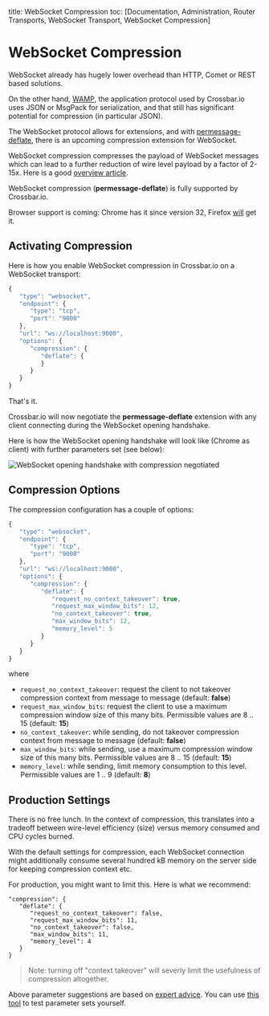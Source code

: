 title: WebSocket Compression
toc: [Documentation, Administration, Router Transports, WebSocket Transport, WebSocket
    Compression]

# WebSocket Compression

WebSocket already has hugely lower overhead than HTTP, Comet or REST based solutions.

On the other hand, [WAMP](http://wamp.ws/), the application protocol used by Crossbar.io uses JSON or MsgPack for serialization, and that still has significant potential for compression (in particular JSON).

The WebSocket protocol allows for extensions, and with [permessage-deflate](https://tools.ietf.org/html/draft-ietf-hybi-permessage-compression), there is an upcoming compression extension for WebSocket.

WebSocket compression compresses the payload of WebSocket messages which can lead to a further reduction of wire level payload by a factor of 2-15x. Here is a good [overview article](http://www.igvita.com/2013/11/27/configuring-and-optimizing-websocket-compression/).

WebSocket compression (**permessage-deflate**) is fully supported by Crossbar.io.

Browser support is coming: Chrome has it since version 32, Firefox [will](https://bugzilla.mozilla.org/show_bug.cgi?id=792831) get it.

## Activating Compression

Here is how you enable WebSocket compression in Crossbar.io on a WebSocket transport:

```javascript
{
   "type": "websocket",
   "endpoint": {
      "type": "tcp",
      "port": "9000"
   },
   "url": "ws://localhost:9000",
   "options": {
      "compression": {
         "deflate": {
         }
      }
   }
}
```

That's it.

Crossbar.io will now negotiate the **permessage-deflate** extension with any client connecting during the WebSocket opening handshake.

Here is how the WebSocket opening handshake will look like (Chrome as client) with further parameters set (see below):

![WebSocket opening handshake with compression negotiated](/static/img/docs/shots/ws_compr1.png)

## Compression Options

The compression configuration has a couple of options:

```javascript
{
   "type": "websocket",
   "endpoint": {
      "type": "tcp",
      "port": "9000"
   },
   "url": "ws://localhost:9000",
   "options": {
      "compression": {
         "deflate": {
            "request_no_context_takeover": true,
            "request_max_window_bits": 12,
            "no_context_takeover": true,
            "max_window_bits": 12,
            "memory_level": 5
         }
      }
   }
}
```

where

 * `request_no_context_takeover`: request the client to not takeover compression context from message to message (default: **false**)
 * `request_max_window_bits`: request the client to use a maximum compression window size of this many bits. Permissible values are 8 .. 15 (default: **15**)
 * `no_context_takeover`: while sending, do not takeover compression context from message to message (default: **false**)
 * `max_window_bits`: while sending, use a maximum compression window size of this many bits. Permissible values are 8 .. 15 (default: **15**)
 * `memory_level`: while sending, limit memory consumption to this level. Permissible values are 1 .. 9 (default: **8**)

## Production Settings

There is no free lunch. In the context of compression, this translates into a tradeoff between wire-level efficiency (size) versus memory consumed and CPU cycles burned.

With the default settings for compression, each WebSocket connection might additionally consume several hundred kB memory on the server side for keeping compression context etc.

For production, you might want to limit this. Here is what we recommend:

```
"compression": {
   "deflate": {
      "request_no_context_takeover": false,
      "request_max_window_bits": 11,
      "no_context_takeover": false,
      "max_window_bits": 11,
      "memory_level": 4
   }
}
```

> Note: turning off "context takeover" will severly limit the usefulness of compression altogether.

Above parameter suggestions are based on [expert advice](http://www.ietf.org/mail-archive/web/hybi/current/msg10222.html). You can use [this tool](https://github.com/zaphoyd/ws-pmce-stats) to test parameter sets yourself.